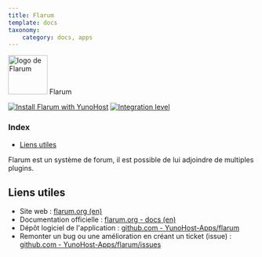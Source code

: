 ```yaml
---
title: Flarum
template: docs
taxonomy:
    category: docs, apps
---
```


<img src="/images/flarum_logo.png" width="80px" alt="logo de Flarum"> Flarum

[![Install Flarum with YunoHost](https://install-app.yunohost.org/install-with-yunohost.png)](https://install-app.yunohost.org/?app=flarum) [![Integration level](https://dash.yunohost.org/integration/flarum.svg)](https://dash.yunohost.org/appci/app/flarum)

### Index

- [Liens utiles](#liens-utiles)

Flarum est un système de forum, il est possible de lui adjoindre de multiples plugins.

## Liens utiles

 + Site web : [flarum.org (en)](https://flarum.org/)
 + Documentation officielle : [flarum.org - docs (en)](https://flarum.org/docs/)
 + Dépôt logiciel de l'application : [github.com - YunoHost-Apps/flarum](https://github.com/YunoHost-Apps/flarum_ynh)
 + Remonter un bug ou une amélioration en créant un ticket (issue) : [github.com - YunoHost-Apps/flarum/issues](https://github.com/YunoHost-Apps/flarum_ynh/issues)

